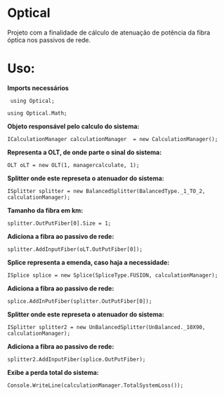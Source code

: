 # Optical

Projeto com a finalidade de cálculo de atenuação de potência da fibra óptica nos passivos de rede.

# Uso:

**Imports necessários**

     using Optical;

    using Optical.Math;

**Objeto responsável pelo calculo do sistema:**

    ICalculationManager calculationManager  = new CalculationManager();
 
**Representa a OLT, de onde parte o sinal do sistema:**

    OLT oLT = new OLT(1, managercalculate, 1);
 
**Splitter onde este represeta o atenuador do sistema:**

    ISplitter splitter = new BalancedSplitter(BalancedType._1_TO_2, calculationManager); 

**Tamanho da fibra em km:**

    splitter.OutPutFiber[0].Size = 1; 
   
 **Adiciona a fibra ao passivo de rede:**
 
    splitter.AddInputFiber(oLT.OutPutFiber[0]);
    
**Splice representa a emenda, caso haja a necessidade:**

    ISplice splice = new Splice(SpliceType.FUSION, calculationManager); 

**Adiciona a fibra ao passivo de rede:**

    splice.AddInPutFiber(splitter.OutPutFiber[0]); 

**Splitter onde este represeta o atenuador do sistema:**

    ISplitter splitter2 = new UnBalancedSplitter(UnBalanced._10X90, calculationManager); 

**Adiciona a fibra ao passivo de rede:**

    splitter2.AddInputFiber(splice.OutPutFiber);

**Exibe a perda total do sistema:**

    Console.WriteLine(calculationManager.TotalSystemLoss());

